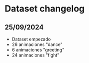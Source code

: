 # Dataset changelog

## 25/09/2024

- Dataset empezado
- 26 animaciones "dance"
- 6 animaciones "greeting"
- 24 animaciones "fight"
